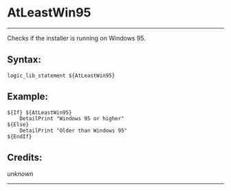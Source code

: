 # AtLeastWin95

---

Checks if the installer is running on Windows 95.

## Syntax:

	logic_lib_statement ${AtLeastWin95}

## Example:

	${If} ${AtLeastWin95}
		DetailPrint "Windows 95 or higher"
	${Else}
		DetailPrint "Older than Windows 95"
	${EndIf}

## Credits:

*unknown*

---
